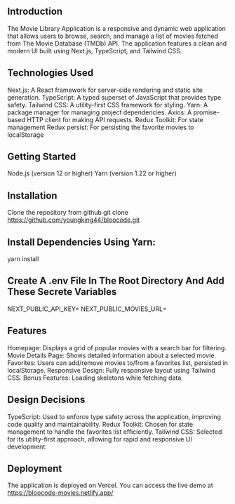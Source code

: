 ## Introduction

The Movie Library Application is a responsive and dynamic web application that allows users to browse, search, and manage a list of movies fetched from The Movie Database (TMDb) API. The application features a clean and modern UI built using Next.js, TypeScript, and Tailwind CSS.

## Technologies Used

Next.js: A React framework for server-side rendering and static site generation.
TypeScript: A typed superset of JavaScript that provides type safety.
Tailwind CSS: A utility-first CSS framework for styling.
Yarn: A package manager for managing project dependencies.
Axios: A promise-based HTTP client for making API requests.
Redux Toolkit: For state management
Redux persist: For persisting the favorite movies to localStorage

## Getting Started

Node.js (version 12 or higher)
Yarn (version 1.22 or higher)

## Installation

Clone the repository from github
git clone https://github.com/youngking44/bloocode.git

## Install Dependencies Using Yarn:

yarn install

## Create A .env File In The Root Directory And Add These Secrete Variables

NEXT_PUBLIC_API_KEY=
NEXT_PUBLIC_MOVIES_URL=

## Features

Homepage: Displays a grid of popular movies with a search bar for filtering.
Movie Details Page: Shows detailed information about a selected movie.
Favorites: Users can add/remove movies to/from a favorites list, persisted in localStorage.
Responsive Design: Fully responsive layout using Tailwind CSS.
Bonus Features:
Loading skeletons while fetching data.

## Design Decisions

TypeScript: Used to enforce type safety across the application, improving code quality and maintainability.
Redux Toolkit: Chosen for state management to handle the favorites list efficiently.
Tailwind CSS: Selected for its utility-first approach, allowing for rapid and responsive UI development.

## Deployment

The application is deployed on Vercel. You can access the live demo at https://bloocode-movies.netlify.app/
